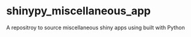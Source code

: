 # shinypy_miscellaneous_app
A repositroy to source miscellaneous shiny apps using built with Python
